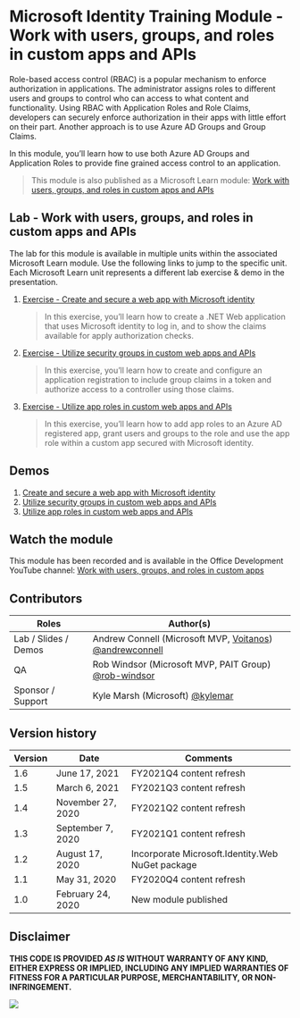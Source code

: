 # Microsoft Identity Training Module - Work with users, groups, and roles in custom apps and APIs

Role-based access control (RBAC) is a popular mechanism to enforce authorization in applications. The administrator assigns roles to different users and groups to control who can access to what content and functionality. Using RBAC with Application Roles and Role Claims, developers can securely enforce authorization in their apps with little effort on their part. Another approach is to use Azure AD Groups and Group Claims.

In this module, you’ll learn how to use both Azure AD Groups and Application Roles to provide fine grained access control to an application.

> This module is also published as a Microsoft Learn module: [Work with users, groups, and roles in custom apps and APIs](https://docs.microsoft.com/learn/modules/identity-users-groups-approles)

## Lab - Work with users, groups, and roles in custom apps and APIs

The lab for this module is available in multiple units within the associated Microsoft Learn module. Use the following links to jump to the specific unit. Each Microsoft Learn unit represents a different lab exercise & demo in the presentation.

1. [Exercise - Create and secure a web app with Microsoft identity](https://docs.microsoft.com/learn/modules/identity-users-groups-approles/3-exercise-create-web-app)

   > In this exercise, you’ll learn how to create a .NET Web application that uses Microsoft identity to log in, and to show the claims available for apply authorization checks.

1. [Exercise - Utilize security groups in custom web apps and APIs](https://docs.microsoft.com/learn/modules/identity-users-groups-approles/5-exercise-authorize-security-groups)

   > In this exercise, you’ll learn how to create and configure an application registration to include group claims in a token and authorize access to a controller using those claims.

1. [Exercise - Utilize app roles in custom web apps and APIs](https://docs.microsoft.com/learn/modules/identity-users-groups-approles/7-exercise-authorize-app-roles)

   > In this exercise, you’ll learn how to add app roles to an Azure AD registered app, grant users and groups to the role and use the app role within a custom app secured with Microsoft identity.

## Demos

1. [Create and secure a web app with Microsoft identity](./demos/01-overview-rbac)
1. [Utilize security groups in custom web apps and APIs](./demos/02-using-security-groups)
1. [Utilize app roles in custom web apps and APIs](./demos/03-using-app-roles)

## Watch the module

This module has been recorded and is available in the Office Development YouTube channel: [Work with users, groups, and roles in custom apps](https://www.youtube.com/watch?v=YPyjneHE9HM)

## Contributors

| Roles                | Author(s)                                                                                                        |
| -------------------- | ---------------------------------------------------------------------------------------------------------------- |
| Lab / Slides / Demos | Andrew Connell (Microsoft MVP, [Voitanos](https://www.voitanos.io)) [@andrewconnell](//github.com/andrewconnell) |
| QA                   | Rob Windsor (Microsoft MVP, PAIT Group) [@rob-windsor](//github.com/rob-windsor)                                 |
| Sponsor / Support    | Kyle Marsh (Microsoft) [@kylemar](//github.com/kylemar)                                                          |

## Version history

| Version |       Date        |                     Comments                     |
| ------- | ----------------- | ------------------------------------------------ |
| 1.6     | June 17, 2021     | FY2021Q4 content refresh                         |
| 1.5     | March 6, 2021     | FY2021Q3 content refresh                         |
| 1.4     | November 27, 2020 | FY2021Q2 content refresh                         |
| 1.3     | September 7, 2020 | FY2021Q1 content refresh                         |
| 1.2     | August 17, 2020   | Incorporate Microsoft.Identity.Web NuGet package |
| 1.1     | May 31, 2020      | FY2020Q4 content refresh                         |
| 1.0     | February 24, 2020 | New module published                             |

## Disclaimer

**THIS CODE IS PROVIDED _AS IS_ WITHOUT WARRANTY OF ANY KIND, EITHER EXPRESS OR IMPLIED, INCLUDING ANY IMPLIED WARRANTIES OF FITNESS FOR A PARTICULAR PURPOSE, MERCHANTABILITY, OR NON-INFRINGEMENT.**

<img src="https://telemetry.sharepointpnp.com/TrainingContent/Identity/05-users-groups-roles" />
